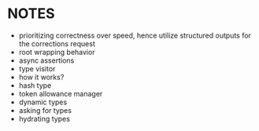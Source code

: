 # NOTES

- prioritizing correctness over speed, hence utilize structured outputs for the corrections request
- root wrapping behavior
- async assertions
- type visitor
- how it works?
- hash type
- token allowance manager
- dynamic types
- asking for types
- hydrating types
